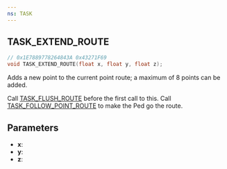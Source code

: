 ```yaml
---
ns: TASK
---
```

## TASK_EXTEND_ROUTE

```c
// 0x1E7889778264843A 0x43271F69
void TASK_EXTEND_ROUTE(float x, float y, float z);
```

Adds a new point to the current point route; a maximum of 8 points can be added.

Call [TASK_FLUSH_ROUTE](#_0x841142A1376E9006) before the first call to this. Call [TASK_FOLLOW_POINT_ROUTE](#_0x595583281858626E) to make the Ped go the route.

## Parameters
* **x**: 
* **y**: 
* **z**: 

